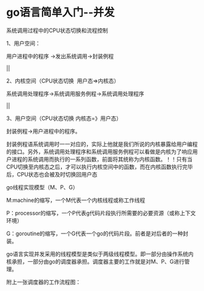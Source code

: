 # go语言简单入门--并发 

系统调用过程中的CPU状态切换和流程控制

1、用户空间：

用户进程中的程序 ->发出系统调用->封装例程

||

2、内核空间（CPU状态切换  用户态=>内核态）

系统调用处理程序->系统调用服务例程->系统调用处理程序

||

3、用户空间（CPU状态切换 内核态=》用户态）

封装例程->用户进程中的程序。

封装例程语系统调用时一一对应的，实际上他就是我们所说的内核暴露给用户编程的接口。另外，系统调用处理程序和系统调用服务例程可以看做是内核为了响应用户进程的系统调用而执行的一系列函数，前面将其统称为内核函数。！！只有当CPU切换至内核态之后，才可以执行内核空间中的函数，而在内核函数执行完毕后，CPU状态也会被及时切换回用户态



go线程实现模型（M、P、G）

M:machine的缩写，一个M代表一个内核线程或称工作线程

P：processor的缩写，一个P代表g代码片段执行所需要的必要资源（或称上下文环境）

G：goroutine的缩写，一个G代表一个go的代码片段。前者是对后者的一种封装。



go语言实现并发采用的线程模型是类似于两级线程模型。即一部分由操作系统内核承担，一部分由go的调度器承担。调度器主要的工作就是对M、P、G进行管理。

附上一张调度器的工作流程图：



